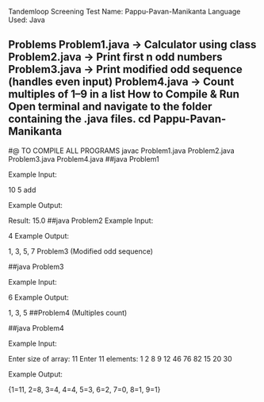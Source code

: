 Tandemloop Screening Test
Name: Pappu-Pavan-Manikanta
Language Used: Java

Problems
Problem1.java → Calculator using class
Problem2.java → Print first n odd numbers
Problem3.java → Print modified odd sequence (handles even input)
Problem4.java → Count multiples of 1–9 in a list
How to Compile & Run
Open terminal and navigate to the folder containing the .java files.
cd Pappu-Pavan-Manikanta
------------------------------------------------------------------

#@ TO COMPILE ALL PROGRAMS 
javac Problem1.java Problem2.java Problem3.java Problem4.java
##java Problem1

Example Input:

10 5 add

Example Output:

Result: 15.0
##java Problem2 Example Input:

4 Example Output:

1, 3, 5, 7
Problem3 (Modified odd sequence)

##java Problem3

Example Input:

6 Example Output:

1, 3, 5
##Problem4 (Multiples count)

##java Problem4

Example Input:

Enter size of array: 11 Enter 11 elements: 1 2 8 9 12 46 76 82 15 20 30

Example Output:

{1=11, 2=8, 3=4, 4=4, 5=3, 6=2, 7=0, 8=1, 9=1}
